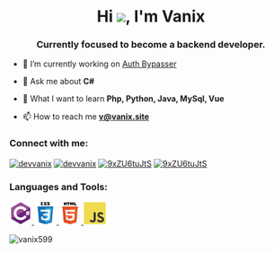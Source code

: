 <h1 align="center">Hi <img src="https://media.giphy.com/media/hvRJCLFzcasrR4ia7z/giphy.gif" width="25px">, I'm Vanix</h1>
<h3 align="center">Currently focused to become a backend developer.</h3>

- 🔭 I’m currently working on [Auth Bypasser](https://github.com/Vanix599/Auth-Bypasser) 

- 💬 Ask me about **C#**

- 🌱 What I want to learn **Php, Python, Java, MySql, Vue**

- 📫 How to reach me **v@vanix.site**

<h3 align="left">Connect with me:</h3>
<p align="left">
<a href="https://twitter.com/devvanix" target="blank"><img align="center" src="https://raw.githubusercontent.com/peterthehan/peterthehan/master/assets/twitter.svg" alt="devvanix" height="30" width="40" /></a>
<a href="https://myanimelist.net/profile/Vanix599" target="blank"><img align="center" src="https://raw.githubusercontent.com/peterthehan/peterthehan/master/assets/myanimelist.svg" alt="devvanix" height="30" width="40" /></a>
<a href="https://open.spotify.com/user/ny2m6aih664wgmvr6hnejoxo3" target="blank"><img align="center" src="https://raw.githubusercontent.com/peterthehan/peterthehan/master/assets/spotify.svg" alt="9xZU6tuJtS" height="30" width="40" /></a>
<a href="https://discord.gg/bhvwMdQ5Su" target="blank"><img align="center" src="https://raw.githubusercontent.com/peterthehan/peterthehan/master/assets/discord.svg" alt="9xZU6tuJtS" height="30" width="40" /></a>
</p>

<h3 align="left">Languages and Tools:</h3>
<p align="left"> <a href="https://www.w3schools.com/cs/" target="_blank"> <img src="https://raw.githubusercontent.com/devicons/devicon/master/icons/csharp/csharp-original.svg" alt="csharp" width="40" height="40"/> </a> <a href="https://www.w3schools.com/css/" target="_blank"> <img src="https://raw.githubusercontent.com/devicons/devicon/master/icons/css3/css3-original-wordmark.svg" alt="css3" width="40" height="40"/> </a> <a href="https://www.w3.org/html/" target="_blank"> <img src="https://raw.githubusercontent.com/devicons/devicon/master/icons/html5/html5-original-wordmark.svg" alt="html5" width="40" height="40"/> </a> <a href="https://developer.mozilla.org/en-US/docs/Web/JavaScript" target="_blank"> <img src="https://raw.githubusercontent.com/devicons/devicon/master/icons/javascript/javascript-original.svg" alt="javascript" width="40" height="40"/> </a> </p>

<p><img align="center" src="https://github-readme-stats.vercel.app/api?username=vanix599&show_icons=true&theme=dracula" alt="vanix599" /></p>

